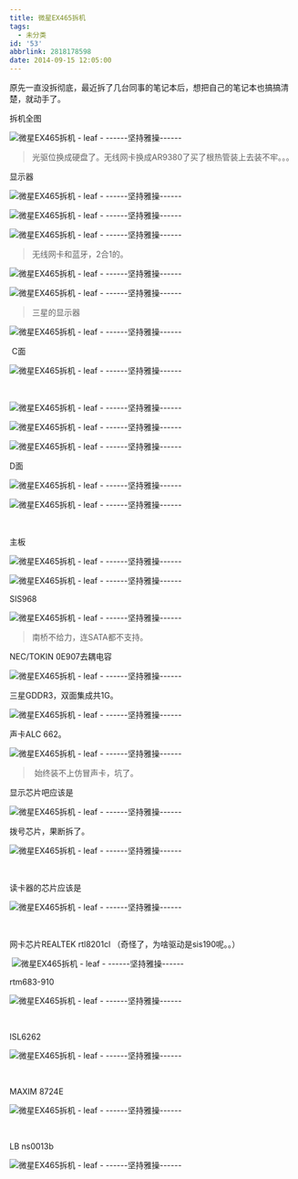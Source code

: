 ```yaml
---
title: 微星EX465拆机
tags:
  - 未分类
id: '53'
abbrlink: 2818178598
date: 2014-09-15 12:05:00
---
```


原先一直没拆彻底，最近拆了几台同事的笔记本后，想把自己的笔记本也搞搞清楚，就动手了。

  

拆机全图  

![微星EX465拆机 - leaf - ------坚持雅操------](http://img1.ph.126.net/UAH0f0SN-mRvhYjsnSRqTA==/6598160482193228380.jpg "微星EX465拆机 - leaf - ------坚持雅操------")

> 光驱位换成硬盘了。无线网卡换成AR9380了买了根热管装上去装不牢。。。

  

显示器

![微星EX465拆机 - leaf - ------坚持雅操------](http://img1.ph.126.net/oxQhoyRi6sjUDzSm3ipn8g==/6619256811793143295.jpg "微星EX465拆机 - leaf - ------坚持雅操------")

  

![微星EX465拆机 - leaf - ------坚持雅操------](http://img2.ph.126.net/0lJqinTm9iCGdeDnP8nlOQ==/3132253540936849772.jpg "微星EX465拆机 - leaf - ------坚持雅操------")

  

![微星EX465拆机 - leaf - ------坚持雅操------](http://img1.ph.126.net/o4bIaj74PsBNoY8weh0KgA==/847521154976095072.jpg "微星EX465拆机 - leaf - ------坚持雅操------")

> 无线网卡和蓝牙，2合1的。

  

![微星EX465拆机 - leaf - ------坚持雅操------](http://img1.ph.126.net/om10oh3zsUSLjmacTMPGXA==/6619308488839649398.jpg "微星EX465拆机 - leaf - ------坚持雅操------")

  

![微星EX465拆机 - leaf - ------坚持雅操------](http://img0.ph.126.net/wPKwUtxqdskvMilqeyUTXQ==/6608200122865664199.jpg "微星EX465拆机 - leaf - ------坚持雅操------")

> 三星的显示器

![微星EX465拆机 - leaf - ------坚持雅操------](http://img1.ph.126.net/THI3jGyue5xPSdP4o18uMA==/787566984936700078.jpg "微星EX465拆机 - leaf - ------坚持雅操------")

  

 C面

![微星EX465拆机 - leaf - ------坚持雅操------](http://img1.ph.126.net/OkYAUpOTV4DQ27yZsOabvA==/6619566874072178203.jpg "微星EX465拆机 - leaf - ------坚持雅操------")

 

![微星EX465拆机 - leaf - ------坚持雅操------](http://img2.ph.126.net/3hv9vcusfSUsv2GQC7f2ug==/6608201222377291982.jpg "微星EX465拆机 - leaf - ------坚持雅操------")

  

![微星EX465拆机 - leaf - ------坚持雅操------](http://img1.ph.126.net/YOi2Jf-e6qWXMuwtwC8RHw==/6608899412259854515.jpg "微星EX465拆机 - leaf - ------坚持雅操------")

  

![微星EX465拆机 - leaf - ------坚持雅操------](http://img0.ph.126.net/Msp_Ipx35dXaYKX_5d-C3g==/6597278673867668466.jpg "微星EX465拆机 - leaf - ------坚持雅操------")

  

D面

![微星EX465拆机 - leaf - ------坚持雅操------](http://img2.ph.126.net/xTozN6lau824jQVxJJnd1Q==/6608798257190099018.jpg "微星EX465拆机 - leaf - ------坚持雅操------")

  

![微星EX465拆机 - leaf - ------坚持雅操------](http://img1.ph.126.net/hl6CuZqJPbAxoPEqYduZxw==/1492661801596865038.jpg "微星EX465拆机 - leaf - ------坚持雅操------")

 

主板

![微星EX465拆机 - leaf - ------坚持雅操------](http://img0.ph.126.net/YYV7WpkuSZ-wqvmd0qoZrQ==/6597331450425803463.jpg "微星EX465拆机 - leaf - ------坚持雅操------")

  

![微星EX465拆机 - leaf - ------坚持雅操------](http://img2.ph.126.net/HKnkM5aN3J1KyizYdhaCwA==/2183682869421583022.jpg "微星EX465拆机 - leaf - ------坚持雅操------")

  

SIS968  

![微星EX465拆机 - leaf - ------坚持雅操------](http://img1.ph.126.net/0vY7apccs6i-Mzrrb1oHzg==/6608715793818016312.jpg "微星EX465拆机 - leaf - ------坚持雅操------")

> 南桥不给力，连SATA都不支持。

  

NEC/TOKIN 0E907去耦电容

![微星EX465拆机 - leaf - ------坚持雅操------](http://img0.ph.126.net/8mC58rdOT1xlxLyDtgT8Sw==/1466766103739883564.jpg "微星EX465拆机 - leaf - ------坚持雅操------")

  

三星GDDR3，双面集成共1G。

![微星EX465拆机 - leaf - ------坚持雅操------](http://img0.ph.126.net/JQbnZH-iKB4nTysSBArm8g==/6597703085356120809.jpg "微星EX465拆机 - leaf - ------坚持雅操------")

  

声卡ALC 662。

![微星EX465拆机 - leaf - ------坚持雅操------](http://img0.ph.126.net/TQk2IMXeI23zHqy6uu9ZUg==/6599298476727387978.jpg "微星EX465拆机 - leaf - ------坚持雅操------")

>  始终装不上仿冒声卡，坑了。

  

显示芯片吧应该是

![微星EX465拆机 - leaf - ------坚持雅操------](http://img1.ph.126.net/_er-_c-iWZ-a-mkjnqABig==/6608760873794757007.jpg "微星EX465拆机 - leaf - ------坚持雅操------")

  

拨号芯片，果断拆了。 

![微星EX465拆机 - leaf - ------坚持雅操------](http://img2.ph.126.net/11SHaUXEcluL6A4uv_I4rA==/6619069894816423061.jpg "微星EX465拆机 - leaf - ------坚持雅操------")

 

读卡器的芯片应该是  

![微星EX465拆机 - leaf - ------坚持雅操------](http://img2.ph.126.net/HrmsXG90NdFaGbus3T4hhw==/6608798257190099027.jpg "微星EX465拆机 - leaf - ------坚持雅操------")

 

网卡芯片REALTEK rtl8201cl （奇怪了，为啥驱动是sis190呢。。）

 ![微星EX465拆机 - leaf - ------坚持雅操------](http://img2.ph.126.net/VYxV4H9UHDssjPtUZZELoA==/6599319367448317631.jpg "微星EX465拆机 - leaf - ------坚持雅操------")

  

rtm683-910  

![微星EX465拆机 - leaf - ------坚持雅操------](http://img0.ph.126.net/wGw3bjaphORwZdhS2fOP-Q==/1851823871879715720.jpg "微星EX465拆机 - leaf - ------坚持雅操------")

 

ISL6262

![微星EX465拆机 - leaf - ------坚持雅操------](http://img1.ph.126.net/Ev-cndP83CHiLhN3AsB0VQ==/6598292423588564167.jpg "微星EX465拆机 - leaf - ------坚持雅操------")

 

MAXIM 8724E

![微星EX465拆机 - leaf - ------坚持雅操------](http://img0.ph.126.net/-paCOMvvcg1xWKMkcOBpaw==/6608799356701726773.jpg "微星EX465拆机 - leaf - ------坚持雅操------")

 

LB ns0013b

![微星EX465拆机 - leaf - ------坚持雅操------](http://img1.ph.126.net/6IZS1mi8vLwEkqDdDaSfVg==/1414693233048934564.jpg "微星EX465拆机 - leaf - ------坚持雅操------")